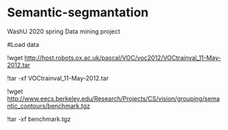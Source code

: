 # Semantic-segmantation

WashU 2020 spring
Data mining project



#Load data

!wget http://host.robots.ox.ac.uk/pascal/VOC/voc2012/VOCtrainval_11-May-2012.tar

!tar -xf VOCtrainval_11-May-2012.tar


!wget http://www.eecs.berkeley.edu/Research/Projects/CS/vision/grouping/semantic_contours/benchmark.tgz

!tar -xf benchmark.tgz

